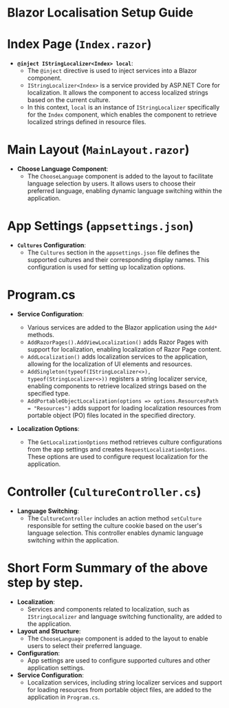 # Blazor Localisation Setup Guide

# Index Page (`Index.razor`)

- **`@inject IStringLocalizer<Index> local`**: 
  - The `@inject` directive is used to inject services into a Blazor component.
  - `IStringLocalizer<Index>` is a service provided by ASP.NET Core for localization. It allows the component to access localized strings based on the current culture.
  - In this context, `local` is an instance of `IStringLocalizer` specifically for the `Index` component, which enables the component to retrieve localized strings defined in resource files.

# Main Layout (`MainLayout.razor`)

- **Choose Language Component**:
  - The `ChooseLanguage` component is added to the layout to facilitate language selection by users. It allows users to choose their preferred language, enabling dynamic language switching within the application.

# App Settings (`appsettings.json`)

- **`Cultures` Configuration**:
  - The `Cultures` section in the `appsettings.json` file defines the supported cultures and their corresponding display names. This configuration is used for setting up localization options.

# Program.cs

- **Service Configuration**:
  - Various services are added to the Blazor application using the `Add*` methods.
  - `AddRazorPages().AddViewLocalization()` adds Razor Pages with support for localization, enabling localization of Razor Page content.
  - `AddLocalization()` adds localization services to the application, allowing for the localization of UI elements and resources.
  - `AddSingleton(typeof(IStringLocalizer<>), typeof(StringLocalizer<>))` registers a string localizer service, enabling components to retrieve localized strings based on the specified type.
  - `AddPortableObjectLocalization(options => options.ResourcesPath = "Resources")` adds support for loading localization resources from portable object (PO) files located in the specified directory.

- **Localization Options**:
  - The `GetLocalizationOptions` method retrieves culture configurations from the app settings and creates `RequestLocalizationOptions`. These options are used to configure request localization for the application.

# Controller (`CultureController.cs`)

- **Language Switching**:
  - The `CultureController` includes an action method `setCulture` responsible for setting the culture cookie based on the user's language selection. This controller enables dynamic language switching within the application.

# Short Form Summary of the above step by step.

- **Localization**:
  - Services and components related to localization, such as `IStringLocalizer` and language switching functionality, are added to the application.
- **Layout and Structure**:
  - The `ChooseLanguage` component is added to the layout to enable users to select their preferred language.
- **Configuration**:
  - App settings are used to configure supported cultures and other application settings.
- **Service Configuration**:
  - Localization services, including string localizer services and support for loading resources from portable object files, are added to the application in `Program.cs`.
